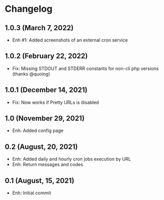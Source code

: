 Changelog
=========

1.0.3 (March 7, 2022)
--------------------
- Enh #1: Added screenshots of an external cron service

1.0.2 (February 22, 2022)
--------------------
- Fix: Missing STDOUT and STDERR constants for non-cli php versions (thanks @quoing)

1.0.1 (December 14, 2021)
--------------------
- Fix: Now works if Pretty URLs is disabled

1.0 (November 29, 2021)
--------------------
- Enh: Added config page

0.2 (August, 20, 2021)
--------------------
- Enh: Added daily and hourly cron jobs execution by URL
- Enh: Return messages and codes

0.1 (August, 15, 2021)
--------------------
- Enh: Initial commit